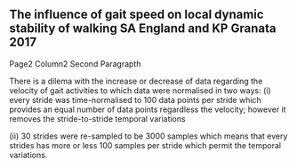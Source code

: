 The influence of gait speed on local dynamic stability of walking
SA England and KP Granata
2017
---


Page2 Column2 Second Paragrapth


There is a dilema with the increase or decrease of data regarding the
velocity of gait activities to which data were normalised in two ways:
(i) every stride was time-normalised to 100 data points per stride
which provides an equal number of data points regardless the velocity;
however it removes the stride-to-stride temporal variations

(ii) 30 strides were re-sampled to be 3000 samples which means that
every strides has more or less 100 samples per stride which permit the
temporal variations. 
